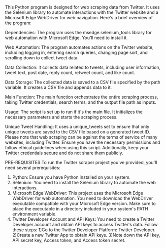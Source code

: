 This Python program is designed for web scraping data from Twitter. It uses the Selenium library to automate interactions with the Twitter website and a Microsoft Edge WebDriver for web navigation. Here's a brief overview of the program:

Dependencies: The program uses the msedge.selenium_tools library for web automation with Microsoft Edge. You'll need to install it.

Web Automation: The program automates actions on the Twitter website, including logging in, entering search queries, changing page sort, and scrolling down to collect tweet data.

Data Collection: It collects data related to tweets, including user information, tweet text, post date, reply count, retweet count, and like count.

Data Storage: The collected data is saved to a CSV file specified by the path variable. It creates a CSV file and appends data to it.

Main Function: The main function orchestrates the entire scraping process, taking Twitter credentials, search terms, and the output file path as inputs.

Usage: The script is set up to run if it's the main file. It initializes the necessary parameters and starts the scraping process.

Unique Tweet Handling: It uses a unique_tweets set to ensure that only unique tweets are saved to the CSV file based on a generated tweet ID.
Please note that web scraping can be against the terms of service of many websites, including Twitter. Ensure you have the necessary permissions and follow ethical guidelines when using this script. Additionally, keep your Twitter credentials secure and do not share them publicly.

PRE-REQUISITES
To run the Twitter scraper project you've provided, you'll need several prerequisites:
1. Python: Ensure you have Python installed on your system.
2. Selenium: You need to install the Selenium library to automate the web interactions.
3. Microsoft Edge WebDriver: This project uses the Microsoft Edge WebDriver for web automation. You need to download the WebDriver executable compatible with your Microsoft Edge version. Make sure to place the executable in a directory included in your system's PATH environment variable.
4. Twitter Developer Account and API Keys: You need to create a Twitter Developer account and obtain API keys to access Twitter's data. Follow these steps:
1)Go to the Twitter Developer Platform: Twitter Developer.
2)Create a new Twitter App to obtain API keys.
3)Note down the API key, API secret key, Access token, and Access token secret.


